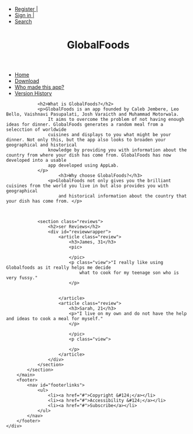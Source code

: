 <!DOCTYPE html>
<html lang="en">
<head>
    <title>GlobalFoods</title>
    <meta charset="utf-8">
    <link rel="stylesheet" href="style.css">
    <link href="http://fonts.googleapis.com/css?family=Source+Sans+Pro" rel="stylesheet">
</head>
<body>
    <div id="pagewrapper">
        <nav id="headerlinks">
            <ul>
                <li><a href="#">Register &#124;</a></li>
                <li><a href="#">Sign in &#124;</a></li>
                <li><a href="#">Search</a></li>
            </ul>
        </nav>
        <header>
            <h1>GlobalFoods</h1>
        </header>
        <nav id="primarynav">
            <ul>
                <li><a href="#" class="current">Home</a></li>
                <li><a href="https://studio.code.org/projects/applab/gqTL8yJy12zYpoe4_QH2gpRQsnbr4aOGqPNHfREZpXU">Download</a></li>
                <li><a href=>Who made this app?</a></li>
                <li><a href=>Version History</a></li>
            </ul>
        </nav>
        <main id="entry-title">
            <section class="introduction">
              
                <h2>What is GlobalFoods?</h2>
                <p>GlobalFoods is an app founded by Caleb Jembere, Leo Bello, Vaishnavi Pasupalati, Josh Varaicth and Muhammad Motorwala.
                    It aims to overcome the problem of not having enough ideas for dinner. GlobalFoods generates a random meal from a selecction of worldwide
                    cuisines and displays to you what might be your dinner. Not only this, but the app also looks to broaden your geographical and historical
                    knowledge by providing you with information about the country from where your dish has come from. GlobalFoods has now developed into a usable
                    app developed using AppLab.
                </p>
                        <h3>Why choose GlobalFoods?</h3>
                    <p>GlobalFoods not only gives you the brilliant cuisines from the world you live in but also provides you with geographical
                        and historical information about the country that your dish has come from. </p>

                          
                
                <section class="reviews">
                    <h2>ser Reviews</h2>
                    <div id="reviewwrapper">
                        <article class="review">
                            <h3>James, 31</h3>
                            <pic>
                            
                            </pic>
                            <p class="view">"I really like using Globalfoods as it really helps me decide
                                what to cook for my teenage son who is very fussy."
                            </p>
                                
                        
                        </article>
                        <article class="review">
                            <h3>Sarah, 21</h3>
                            <p>"I live on my own and do not have the help and ideas to cook a meal for myself."
                            </p>
                                
                            </pic>
                            <p class="view">
                                
                            </p>
                        </article>
                    </div>
                </section>
            </section>
        </main> 
        <footer>
            <nav id="footerlinks">
                <ul>
                    <li><a href="#">Copyright &#124;</a></li>
                    <li><a href="#">Accessibility &#124;</a></li>
                    <li><a href="#">Subscribe</a></li>
                </ul>
            </nav>
        </footer>   
    </div>
</body>
</html>
